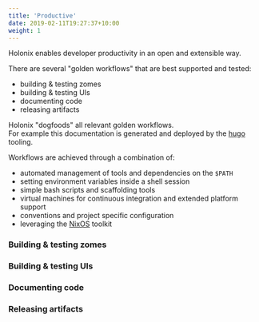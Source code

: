 ```yaml
---
title: 'Productive'
date: 2019-02-11T19:27:37+10:00
weight: 1
---
```


Holonix enables developer productivity in an open and extensible way.

There are several "golden workflows" that are best supported and tested:

- building & testing zomes
- building & testing UIs
- documenting code
- releasing artifacts

Holonix "dogfoods" all relevant golden workflows.  
For example this documentation is generated and deployed by the [hugo](https://gohugo.io/) tooling.

Workflows are achieved through a combination of:

- automated management of tools and dependencies on the `$PATH`
- setting environment variables inside a shell session
- simple bash scripts and scaffolding tools
- virtual machines for continuous integration and extended platform support
- conventions and project specific configuration
- leveraging the [NixOS](https://nixos.org/) toolkit

### Building & testing zomes

### Building & testing UIs

### Documenting code

### Releasing artifacts
